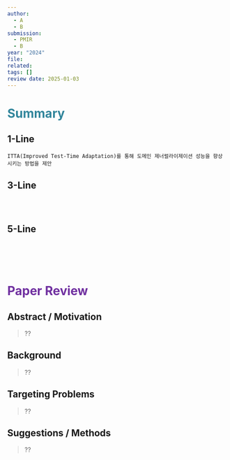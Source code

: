 ```yaml
---
author:
  - A
  - B
submission:
  - PMIR
  - B
year: "2024"
file: 
related: 
tags: []
review date: 2025-01-03
---
```

# <font color="#31859b">Summary</font>

## 1-Line

```
ITTA(Improved Test-Time Adaptation)를 통해 도메인 제너럴라이제이션 성능을 향상시키는 방법을 제안
```
## 3-Line

```

```

```

```

```

```
## 5-Line

```

```

```

```

```

```

```

```

```

```


# <font color="#7030a0">Paper Review</font>

## Abstract / Motivation

> ??

## Background

> ??

## Targeting Problems

> ??

## Suggestions / Methods

> ??


